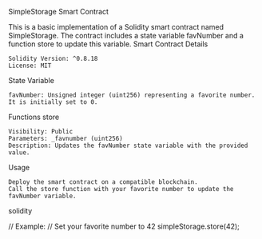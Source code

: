 SimpleStorage Smart Contract

This is a basic implementation of a Solidity smart contract named SimpleStorage. The contract includes a state variable favNumber and a function store to update this variable.
Smart Contract Details

    Solidity Version: ^0.8.18 
    License: MIT

State Variable

    favNumber: Unsigned integer (uint256) representing a favorite number. It is initially set to 0.

Functions
store

    Visibility: Public
    Parameters: _favnumber (uint256)
    Description: Updates the favNumber state variable with the provided value.

Usage

    Deploy the smart contract on a compatible blockchain.
    Call the store function with your favorite number to update the favNumber variable.

solidity

// Example:
// Set your favorite number to 42
simpleStorage.store(42);
